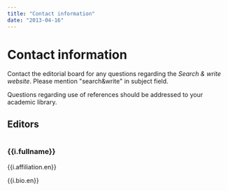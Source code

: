 ```yaml
---
title: "Contact information"
date: "2013-04-16"
---
```


# Contact information

Contact the editorial board for any questions regarding the _Search & write website_. Please mention "search&write" in subject field.

Questions regarding use of references should be addressed to your academic library.

## Editors

<div class="persons">
  <div class="person" v-for="i in items">
    <div class="image">
      <img :src="i.imageUrl" v-if="i.imageUrl">
    </div>
    <div class="content">
      <a :href="i.url" target="_blank"><h3>{{i.fullname}}</h3></a>
      <p>{{i.affiliation.en}}</p>
      <p v-if="i.bio && i.bio.no">{{i.bio.en}}</p>
    </div>
  </div>
</div>

<script>
import data from '../../om/persons.json'
export default {
  data () {
      return {
          items: data.persons
      }
  }
}
</script>
